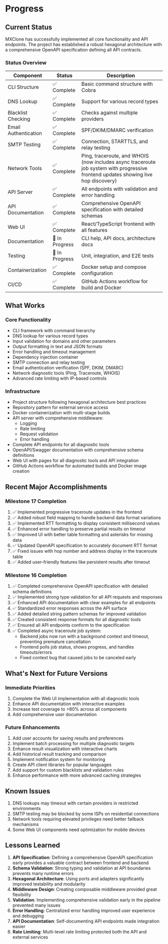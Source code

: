 # Progress

## Current Status

MXClone has successfully implemented all core functionality and API endpoints. The project has established a robust hexagonal architecture with a comprehensive OpenAPI specification defining all API contracts.

### Status Overview

| Component | Status | Description |
|-----------|--------|-------------|
| CLI Structure | ✅ Complete | Basic command structure with Cobra |
| DNS Lookup | ✅ Complete | Support for various record types |
| Blacklist Checking | ✅ Complete | Checks against multiple providers |
| Email Authentication | ✅ Complete | SPF/DKIM/DMARC verification |
| SMTP Testing | ✅ Complete | Connection, STARTTLS, and relay testing |
| Network Tools | ✅ Complete | Ping, traceroute, and WHOIS (now includes async traceroute job system with progressive frontend updates showing live hop discovery) |
| API Server | ✅ Complete | All endpoints with validation and error handling |
| API Documentation | ✅ Complete | Comprehensive OpenAPI specification with detailed schemas |
| Web UI | ✅ Complete | React/TypeScript frontend with all features |
| Documentation | 🚧 In Progress | CLI help, API docs, architecture docs |
| Testing | 🚧 In Progress | Unit, integration, and E2E tests |
| Containerization | ✅ Complete | Docker setup and compose configuration |
| CI/CD | ✅ Complete | GitHub Actions workflow for build and Docker |

## What Works

### Core Functionality
- CLI framework with command hierarchy
- DNS lookup for various record types
- Input validation for domains and other parameters
- Output formatting in text and JSON formats
- Error handling and timeout management
- Dependency injection container
- SMTP connection and relay testing
- Email authentication verification (SPF, DKIM, DMARC)
- Network diagnostic tools (Ping, Traceroute, WHOIS)
- Advanced rate limiting with IP-based controls

### Infrastructure
- Project structure following hexagonal architecture best practices
- Repository pattern for external service access
- Docker containerization with multi-stage builds
- API server with comprehensive middleware:
  - Logging
  - Rate limiting
  - Request validation
  - Error handling
- Complete API endpoints for all diagnostic tools
- OpenAPI/Swagger documentation with comprehensive schema definitions
- Web UI with pages for all diagnostic tools and API integration
- GitHub Actions workflow for automated builds and Docker image creation

## Recent Major Accomplishments

### Milestone 17 Completion
1. ✅ Implemented progressive traceroute updates in the frontend
2. ✅ Added robust field mapping to handle backend data format variations
3. ✅ Implemented RTT formatting to display consistent millisecond values
4. ✅ Enhanced error handling to preserve partial results on timeout
5. ✅ Improved UI with better table formatting and asterisks for missing data
6. ✅ Updated OpenAPI specification to accurately document RTT format
7. ✅ Fixed issues with hop number and address display in the traceroute table
8. ✅ Added user-friendly features like persistent results after timeout

### Milestone 16 Completion
1. ✅ Completed comprehensive OpenAPI specification with detailed schema definitions
2. ✅ Implemented strong type validation for all API requests and responses
3. ✅ Enhanced API documentation with clear examples for all endpoints
4. ✅ Standardized error responses across the API surface
5. ✅ Added detailed string pattern schemas for improved validation
6. ✅ Created consistent response formats for all diagnostic tools
7. ✅ Ensured all API endpoints conform to the specification
8. ✅ Completed async traceroute job system:
   - Backend jobs now run with a background context and timeout, preventing premature cancellation
   - Frontend polls job status, shows progress, and handles timeouts/errors
   - Fixed context bug that caused jobs to be canceled early

## What's Next for Future Versions

### Immediate Priorities
1. Complete the Web UI implementation with all diagnostic tools
2. Enhance API documentation with interactive examples
3. Increase test coverage to >80% across all components
4. Add comprehensive user documentation

### Future Enhancements
1. Add user accounts for saving results and preferences
2. Implement batch processing for multiple diagnostic targets
3. Enhance result visualization with interactive charts
4. Add historical result tracking and comparison
5. Implement notification system for monitoring
6. Create API client libraries for popular languages
7. Add support for custom blacklists and validation rules
8. Enhance performance with more advanced caching strategies

## Known Issues

1. DNS lookups may timeout with certain providers in restricted environments
2. SMTP testing may be blocked by some ISPs on residential connections
3. Network tools requiring elevated privileges need better fallback mechanisms
4. Some Web UI components need optimization for mobile devices

## Lessons Learned

1. **API Specification**: Defining a comprehensive OpenAPI specification early provides a valuable contract between frontend and backend
2. **Schema Validation**: Strong typing and validation at API boundaries prevents many runtime errors
3. **Hexagonal Architecture**: Using ports and adapters significantly improved testability and modularity
4. **Middleware Design**: Creating composable middleware provided great flexibility
5. **Validation**: Implementing comprehensive validation early in the pipeline prevented many issues
6. **Error Handling**: Centralized error handling improved user experience and debugging
7. **API Documentation**: Self-documenting API endpoints made integration easier
8. **Rate Limiting**: Multi-level rate limiting protected both the API and external services